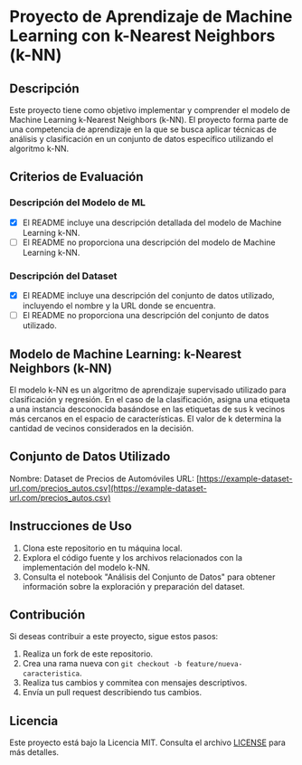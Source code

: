 # Proyecto de Aprendizaje de Machine Learning con k-Nearest Neighbors (k-NN)

## Descripción

Este proyecto tiene como objetivo implementar y comprender el modelo de Machine Learning k-Nearest Neighbors (k-NN). El proyecto forma parte de una competencia de aprendizaje en la que se busca aplicar técnicas de análisis y clasificación en un conjunto de datos específico utilizando el algoritmo k-NN.

## Criterios de Evaluación

### Descripción del Modelo de ML

- [x] El README incluye una descripción detallada del modelo de Machine Learning k-NN.
- [ ] El README no proporciona una descripción del modelo de Machine Learning k-NN.

### Descripción del Dataset

- [x] El README incluye una descripción del conjunto de datos utilizado, incluyendo el nombre y la URL donde se encuentra.
- [ ] El README no proporciona una descripción del conjunto de datos utilizado.

## Modelo de Machine Learning: k-Nearest Neighbors (k-NN)

El modelo k-NN es un algoritmo de aprendizaje supervisado utilizado para clasificación y regresión. En el caso de la clasificación, asigna una etiqueta a una instancia desconocida basándose en las etiquetas de sus k vecinos más cercanos en el espacio de características. El valor de k determina la cantidad de vecinos considerados en la decisión.

## Conjunto de Datos Utilizado

Nombre: Dataset de Precios de Automóviles
URL: [https://example-dataset-url.com/precios_autos.csv](https://example-dataset-url.com/precios_autos.csv)

## Instrucciones de Uso

1. Clona este repositorio en tu máquina local.
2. Explora el código fuente y los archivos relacionados con la implementación del modelo k-NN.
3. Consulta el notebook "Análisis del Conjunto de Datos" para obtener información sobre la exploración y preparación del dataset.

## Contribución

Si deseas contribuir a este proyecto, sigue estos pasos:

1. Realiza un fork de este repositorio.
2. Crea una rama nueva con `git checkout -b feature/nueva-caracteristica`.
3. Realiza tus cambios y commitea con mensajes descriptivos.
4. Envía un pull request describiendo tus cambios.

## Licencia

Este proyecto está bajo la Licencia MIT. Consulta el archivo [LICENSE](LICENSE) para más detalles.



